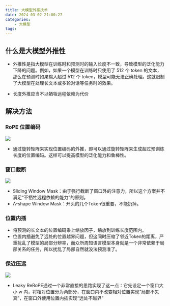 ```yaml
---
title: 大模型外推技术
date: 2024-03-02 21:00:27
categories:
    - 大模型
tags:
---
```


## 什么是大模型外推性

- 外推性是指大模型在训练时和预测时的输入长度不一致，导致模型的泛化能力下降的问题。例如，如果一个模型在训练时只使用了 512 个 token 的文本，那么在预测时如果输入超过 512 个 token，模型可能无法正确处理。这就限制了大模型在处理长文本或多轮对话等任务时的效果。

- 长度外推应当不以牺牲远程依赖为代价

## 解决方法

### RoPE 位置编码

![](/img/note/202403022300.png)

- 通过旋转矩阵来实现位置编码的外推，即可以通过旋转矩阵来生成超过预训练长度的位置编码。这样可以提高模型的泛化能力和鲁棒性。

### 窗口截断

![](/img/note/202403022301.png)

- Sliding Window Mask：由于强行截断了窗口外的注意力，所以这个方案并不满足“不牺牲远程依赖的能力”的原则。
- Λ-shape Window Mask：开头的几个Token很重要，不能扔掉。

### 位置内插

- 将预测的长文本的位置编码乘上缩放因子，缩放到训练长度范围内。
- 位置内插避免了远处的位置越界问题，但这同时压缩了邻近Token的距离，严重扰乱了模型的局部分辨率，而众所周知语言模型本身就是一个非常依赖于局部关系的任务，所以扰乱了局部自然就没法预测准了。

### 保近压远

![](/img/note/202403022302.png)

- Leaky ReRoPE通过一个非常直接的思路实现了这一点：它先设定一个窗口大小 w 内，将相对位置分为两部分，在窗口内不改变相对位置实现“局部不失真”，在窗口外使用位置内插实现“远处不越界”

